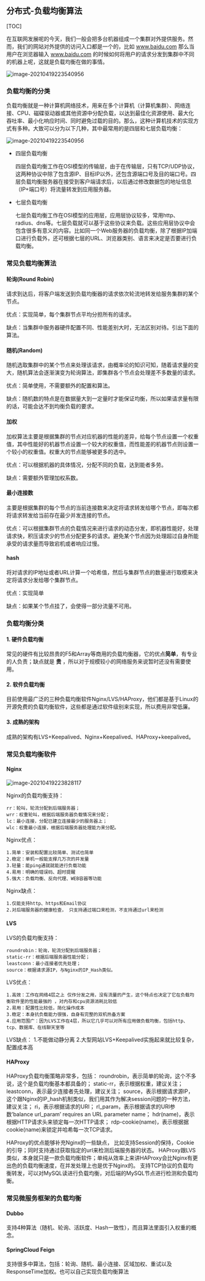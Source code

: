 ## 分布式-负载均衡算法

[TOC]

在互联网发展呢的今天，我们一般会把多台机器组成一个集群对外提供服务。然而，我们的网站对外提供的访问入口都是一个的，比如 www.baidu.com 那么当用户在浏览器输入 www.baidu.com 的时候如何将用户的请求分发到集群中不同的机器上呢，这就是负载均衡在做的事情。

![image-20210419223540956](imgs/v2-8c1cfe007a2b5b64d221a20a335a9333_r.jpg)

### 负载均衡的分类

负载均衡就是一种计算机网络技术，用来在多个计算机（计算机集群）、网络连接、CPU、磁碟驱动器或其他资源中分配负载，以达到最佳化资源使用、最大化吞吐率、最小化响应时间、同时避免过载的目的。那么，这种计算机技术的实现方式有多种。大致可以分为以下几种，其中最常用的是四层和七层负载均衡：

![image-20210419223540956](imgs/image-20210419223540956.png)

- 四层负载均衡

  四层负载均衡工作在OSI模型的传输层，由于在传输层，只有TCP/UDP协议，这两种协议中除了包含源IP、目标IP以外，还包含源端口号及目的端口号。四层负载均衡服务器在接受到客户端请求后，以后通过修改数据包的地址信息（IP+端口号）将流量转发到应用服务器。

- 七层负载均衡

  七层负载均衡工作在OSI模型的应用层，应用层协议较多，常用http、radius、dns等。七层负载就可以基于这些协议来负载。这些应用层协议中会包含很多有意义的内容。比如同一个Web服务器的负载均衡，除了根据IP加端口进行负载外，还可根据七层的URL、浏览器类别、语言来决定是否要进行负载均衡。


### 常见负载均衡算法

#### 轮询(Round Robin)

请求到达后，将客户端发送到负载均衡器的请求依次轮流地转发给服务集群的某个节点。

优点：实现简单，每个集群节点平均分担所有的请求。

缺点：当集群中服务器硬件配置不同、性能差别大时，无法区别对待。引出下面的算法。

#### 随机(Random)

随机选取集群中的某个节点来处理该请求，由概率论的知识可知，随着请求量的变大，随机算法会逐渐演变为轮询算法，即集群各个节点会处理差不多数量的请求。

优点：简单使用，不需要额外的配置和算法。

缺点：随机数的特点是在数据量大到一定量时才能保证均衡，所以如果请求量有限的话，可能会达不到均衡负载的要求。


#### 加权

加权算法主要是根据集群的节点对应机器的性能的差异，给每个节点设置一个权重值，其中性能好的机器节点设置一个较大的权重值，而性能差的机器节点则设置一个较小的权重值。权重大的节点能够被更多的选中。

优点：可以根据机器的具体情况，分配不同的负载，达到能者多劳。

缺点：需要额外管理加权系数。

#### 最小连接数

主要是根据集群的每个节点的当前连接数来决定将请求转发给哪个节点，即每次都将请求转发给当前存在最少并发连接的节点。

优点：可以根据集群节点的负载情况来进行请求的动态分发，即机器性能好，处理请求快，积压请求少的节点分配更多的请求。避免某个节点因为处理超过自身所能承受的请求量而导致宕机或者响应过慢。

#### hash

将对请求的IP地址或者URL计算一个哈希值，然后与集群节点的数量进行取模来决定将请求分发给哪个集群节点。

优点：实现简单

缺点：如果某个节点挂了，会使得一部分流量不可用。

### 负载均衡分类

#### 1. 硬件负载均衡

常见的硬件有比较昂贵的F5和Array等商用的负载均衡器，它的优点**简单**，有专业的人负责；缺点就是 **贵** ，所以对于规模较小的网络服务来说暂时还没有需要使用。
#### 2. 软件负载均衡

目前使用最广泛的三种负载均衡软件Nginx/LVS/HAProxy，他们都是基于Linux的开源免费的负载均衡软件，这些都是通过软件级别来实现，所以费用非常低廉。
#### 3. 成熟的架构

成熟的架构有LVS+Keepalived、Nginx+Keepalived、HAProxy+keepalived。

### 常见负载均衡软件

#### Nginx

![image-20210419223828117](imgs/image-20210419223828117.png)

Nginx的负载均衡支持：

    rr：轮叫，轮流分配到后端服务器；
    wrr：权重轮叫，根据后端服务器负载情况来分配；
    lc：最小连接，分配已建立连接最少的服务器上；
    wlc：权重最小连接，根据后端服务器处理能力来分配。

Nginx优点：

    1.简单：安装和配置比较简单、测试也简单
    2.稳定：单机一般能支撑几万次的并发量
    3.轻量：能ping通就就能进行负载功能
    4.易用：明确的错误码、超时提醒
    5.强大：负载均衡、反向代理、WEB容器等功能

Nginx缺点：

    1.仅能支持http、https和Email协议
    2.对后端服务器的健康检查， 只支持通过端口来检测，不支持通过url来检测


#### LVS

LVS的负载均衡支持：

    roundrobin：轮询，轮流分配到后端服务器；
    static-rr：根据后端服务器性能分配；
    leastconn：最小连接者优先处理；
    source：根据请求源IP，与Nginx的IP_Hash类似。

LVS优点：

    1.高效：工作在网络4层之上 仅作分发之用，没有流量的产生，这个特点也决定了它在负载均衡软件里的性能最强的 ，对内存和cpu资源消耗比较低
    2.易用：配置性比较低，简化操作成本
    3.稳定：本身抗负载能力很强，自身有完整的双机热备方案
    4.应用范围广：因为LVS工作在4层，所以它几乎可以对所有应用做负载均衡，包括http、tcp、数据库、在线聊天室等

LVS缺点：
    1.不能做动静分离
    2.大型网站LVS+Keepalived实施起来就比较复杂，配置成本高

#### HAProxy


HAProxy负载均衡策略非常多，包括：
    roundrobin，表示简单的轮询，这个不多说，这个是负载均衡基本都具备的；
    static-rr，表示根据权重，建议关注；
    leastconn，表示最少连接者先处理，建议关注；
    source，表示根据请求源IP，这个跟Nginx的IP_hash机制类似，我们用其作为解决session问题的一种方法，建议关注；
    ri，表示根据请求的URI；
    rl_param，表示根据请求的URl参数’balance url_param’ requires an URL parameter name；
    hdr(name)，表示根据HTTP请求头来锁定每一次HTTP请求；
    rdp-cookie(name)，表示根据据cookie(name)来锁定并哈希每一次TCP请求。

HAProxy的优点能够补充Nginx的一些缺点， 比如支持Session的保持，Cookie的引导；同时支持通过获取指定的url来检测后端服务器的状态。
HAProxy跟LVS类似，本身就只是一款负载均衡软件；单纯从效率上来讲HAProxy会比Nginx有更出色的负载均衡速度，在并发处理上也是优于Nginx的。
支持TCP协议的负载均衡转发，可以对MySQL读进行负载均衡，对后端的MySQL节点进行检测和负载均衡。

### 常见微服务框架的负载均衡

#### Dubbo

支持4种算法（随机、轮询、活跃度、Hash一致性），而且算法里面引入权重的概念。


#### SpringCloud Feign

支持很多中算法，包括：轮询、随机、最小连接、区域加权、重试以及ResponseTime加权。也可以自己实现负载均衡算法